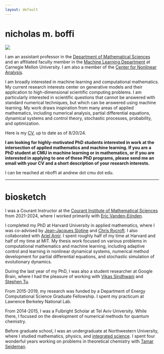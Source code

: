 ```yaml
---
layout: default
---
```

# nicholas m. boffi
<img src="../images/me_hammock.png" class="profile-pic">

I am an assistant professor in the [Department of Mathematical Sciences](https://www.cmu.edu/math/index.html) and an affiliated faculty member in the [Machine Learning Department](https://www.ml.cmu.edu) at Carnegie Mellon University. I am also a member of the [Center for Nonlinear Analysis](https://www.cmu.edu/math/cna/).

I am broadly interested in machine learning and computational mathematics. My current research interests center on generative models and their application to high-dimensional scientific computing problems. I am particularly interested in scientific questions that cannot be answered with standard numerical techniques, but which can be answered using machine learning. My work draws inspiration from many areas of applied mathematics, including numerical analysis, partial differential equations, dynamical systems and control theory, stochastic processes, probability, and optimization.

Here is my [CV](https://nmboffi.github.io/pdfs/boffi_cv_8_24.pdf), up to date as of 8/20/24.

**I am looking for highly-motivated PhD students interested in work at the intersection of applied mathematics and machine learning. If you are a PhD student at CMU in machine learning or in mathematics, or if you are interested in applying to one of these PhD programs, please send me an email with your CV and a short description of your research interests.**

I can be reached at nboffi at andrew dot cmu dot edu.

---
# biosketch

I was a Courant Instructor at the [Courant Institute of Mathematical Sciences](https://www.courant.nyu.edu/) from 2021-2024, where I worked primarily with [Eric Vanden-Eijnden](https://wp.nyu.edu/courantinstituteofmathematicalsciences-eve2/). 

I completed my PhD at Harvard University in applied mathematics, where I was co-advised by [Jean-Jacques Slotine](https://scholar.google.com/citations?user=TcREpMQAAAAJ&hl=en&oi=ao) and [Chris Rycroft](https://scholar.google.com/citations?user=IS_xUuIAAAAJ&hl=en&oi=ao). I also collaborated with [Ariel Amir](https://www.weizmann.ac.il/complex/amir/home). I spent roughly half of my time at Harvard and half of my time at MIT. My thesis work focused on various problems in computational mathematics and machine learning, including adaptive control and learning in nonlinear dynamical systems, numerical method development for partial differential equations, and stochastic simulation of evolutionary dynamics.

During the last year of my PhD, I was also a student researcher at Google Brain, where I had the pleasure of working with [Vikas Sindhwani](https://vikas.sindhwani.org/) and [Stephen Tu](https://stephentu.github.io).

From 2015-2019, my research was funded by a Department of Energy Computational Science Graduate Fellowship. I spent my practicum at Lawrence Berkeley National Lab.

From 2014-2015, I was a Fulbright Scholar at Tel Aviv University. While there, I focused on the development of numerical methods for quantum chemistry.

Before graduate school, I was an undergraduate at Northwestern University, where I studied mathematics, physics, and [integrated science](https://isp.northwestern.edu/). I spent four wonderful years working on problems in theoretical chemistry with [Tamar Seideman](https://sites.northwestern.edu/seideman/).
